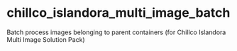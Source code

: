 chillco_islandora_multi_image_batch
===================================

Batch process images belonging to parent containers (for Chillco Islandora Multi Image Solution Pack)
